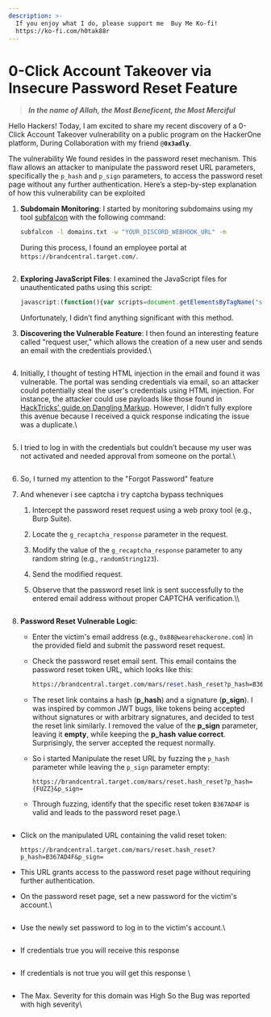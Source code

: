 ```yaml
---
description: >-
  If you enjoy what I do, please support me  Buy Me Ko-fi!
  https://ko-fi.com/h0tak88r
---
```


# 0-Click Account Takeover via Insecure Password Reset Feature

> _**In the name of Allah, the Most Beneficent, the Most Merciful**_

Hello Hackers! Today, I am excited to share my recent discovery of a 0-Click Account Takeover vulnerability on a public program on the HackerOne platform, During Collaboration with my friend `@`**`0x3adly`**.

The vulnerability We found resides in the password reset mechanism. This flaw allows an attacker to manipulate the password reset URL parameters, specifically the `p_hash` and `p_sign` parameters, to access the password reset page without any further authentication. Here’s a step-by-step explanation of how this vulnerability can be exploited

1.  **Subdomain Monitoring**: I started by monitoring subdomains using my tool [subfalcon](https://github.com/h0tak88r/subfalcon) with the following command:

    ```bash
    subfalcon -l domains.txt -w "YOUR_DISCORD_WEBHOOK_URL" -m
    ```

    During this process, I found an employee portal at `https://brandcentral.target.com/`.

    <figure><img src="../.gitbook/assets/image (3) (1) (1) (1) (1) (1) (1) (1) (1) (1).png" alt=""><figcaption></figcaption></figure>
2.  **Exploring JavaScript Files**: I examined the JavaScript files for unauthenticated paths using this script:

    ```javascript
    javascript:(function(){var scripts=document.getElementsByTagName("script"),regex=/(?<=(\"|\%27|\`))\/[a-zA-Z0-9_?&=\/\-\#\.]*(?=(\"|\'|\%60))/g;const results=new Set;for(var i=0;i<scripts.length;i++){var t=scripts[i].src;""!=t&&fetch(t).then(function(t){return t.text()}).then(function(t){var e=t.matchAll(regex);for(let r of e)results.add(r[0])}).catch(function(t){console.log("An error occurred: ",t)})}var pageContent=document.documentElement.outerHTML,matches=pageContent.matchAll(regex);for(const match of matches)results.add(match[0]);function writeResults(){results.forEach(function(t){document.write(t+"<br>")})}setTimeout(writeResults,3e3);})();
    ```

    Unfortunately, I didn’t find anything significant with this method.
3.  **Discovering the Vulnerable Feature**: I then found an interesting feature called "request user," which allows the creation of a new user and sends an email with the credentials provided.\


    <figure><img src="../.gitbook/assets/image (1) (1) (1) (1) (1) (1) (1) (1) (1) (1) (1) (1) (1) (1) (1) (1) (1) (1) (1).png" alt=""><figcaption></figcaption></figure>
4.  Initially, I thought of testing HTML injection in the email and found it was vulnerable. The portal was sending credentials via email, so an attacker could potentially steal the user's credentials using HTML injection. For instance, the attacker could use payloads like those found in [HackTricks' guide on Dangling Markup](https://book.hacktricks.xyz/pentesting-web/dangling-markup-html-scriptless-injection). However, I didn’t fully explore this avenue because I received a quick response indicating the issue was a duplicate.\


    <figure><img src="../.gitbook/assets/image (2) (1) (1) (1) (1) (1) (1) (1) (1) (1) (1) (1).png" alt=""><figcaption></figcaption></figure>
5.  I tried to log in with the credentials but couldn’t because my user was not activated and needed approval from someone on the portal.\


    <figure><img src="../.gitbook/assets/image (3) (1) (1) (1) (1) (1) (1) (1) (1) (1) (1).png" alt=""><figcaption></figcaption></figure>
6. So, I turned my attention to the "Forgot Password" feature
7. And whenever i see captcha i try captcha bypass techniques
   1. Intercept the password reset request using a web proxy tool (e.g., Burp Suite).
   2. Locate the `g_recaptcha_response` parameter in the request.
   3. Modify the value of the `g_recaptcha_response` parameter to any random string (e.g., `randomString123`).
   4. Send the modified request.
   5.  Observe that the password reset link is sent successfully to the entered email address without proper CAPTCHA verification.\\\


       <figure><img src="../.gitbook/assets/image (4) (1) (1) (1) (1) (1) (1) (1).png" alt=""><figcaption></figcaption></figure>
8. **Password Reset Vulnerable Logic**:
   * Enter the victim's email address (e.g., `0x88@wearehackerone.com`) in the provided field and submit the password reset request.
   *   Check the password reset email sent. This email contains the password reset token URL, which looks like this:

       ```perl
       https://brandcentral.target.com/mars/reset.hash_reset?p_hash=B367AD4F&p_sign=4ixUHUGmhW6YZ6VyKCdzxoqAaaU%3D
       ```
   * The reset link contains a hash (**p\_hash**) and a signature (**p\_sign**). I was inspired by common JWT bugs, like tokens being accepted without signatures or with arbitrary signatures, and decided to test the reset link similarly. I removed the value of the **p\_sign** parameter, leaving it **empty**, while keeping the **p\_hash** **value correct**. Surprisingly, the server accepted the request normally.
   *   So i started Manipulate the reset URL by fuzzing the `p_hash` parameter while leaving the `p_sign` parameter empty:

       ```arduino
       https://brandcentral.target.com/mars/reset.hash_reset?p_hash={FUZZ}&p_sign=
       ```
   *   Through fuzzing, identify that the specific reset token `B367AD4F` is valid and leads to the password reset page.\


       <figure><img src="../.gitbook/assets/image (5) (1) (1) (1) (1) (1) (1).png" alt=""><figcaption></figcaption></figure>

*   Click on the manipulated URL containing the valid reset token:

    ```arduino
    https://brandcentral.target.com/mars/reset.hash_reset?p_hash=B367AD4F&p_sign=
    ```
* This URL grants access to the password reset page without requiring further authentication.
*   On the password reset page, set a new password for the victim's account.\


    <figure><img src="../.gitbook/assets/image (6) (1) (1) (1) (1) (1) (1).png" alt=""><figcaption></figcaption></figure>
*   Use the newly set password to log in to the victim's account.\


    <figure><img src="../.gitbook/assets/image (7) (1) (1) (1) (1) (1).png" alt=""><figcaption></figcaption></figure>
*   If credentials true you will receive this response\
    &#x20;

    <figure><img src="../.gitbook/assets/image (8) (1) (1) (1) (1).png" alt=""><figcaption></figcaption></figure>
*   If credentials is not true you will get this response \


    <figure><img src="../.gitbook/assets/image (9) (1) (1) (1) (1).png" alt=""><figcaption></figcaption></figure>
*   The Max. Severity for this domain was High So the Bug was reported with high severity\


    <figure><img src="../.gitbook/assets/image (10) (1) (1) (1) (1).png" alt=""><figcaption></figcaption></figure>
